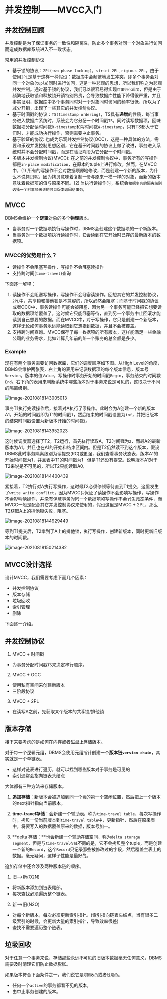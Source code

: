 # 并发控制——MVCC入门

## 并发控制回顾

并发控制是为了保证事务的一致性和隔离性，防止多个事务对同一个对象进行访问而造成数据库系统进入不一致状态。

常用的并发控制协议

* 基于锁的协议：`2PL(two phase locking)`，`strict 2PL`, `rigious 2PL`。由于使用`2PL`是基于这样一种假设：数据库中会频繁地发生冲突，即多个事务会对同一个对象(`tuple`)同时进行访问，这是一种悲观的思想，所以我们称之为悲观并发控制。通过基于锁的协议，我们可以很容易得实现`可串行化调度`，但是由于频繁地获取锁和释放锁开销特别昂贵，会导致数据库性能下降得很严重，并且事实证明，数据库中多个事务同时对一个对象同时访问的频率很低，所以为了减少开销，出现了一些其它的并发控制协议。
* 基于时间戳的协议：`TS(timestamp ordering)`，TS具有**递增**的性质，每当事务进入数据库系统时，系统会为它分配一个时间戳`TS`，同时读写数据项，回味数据项分配读时间戳`R-timestamp`和写时间戳`W-timestamp`，只有TS都大于它们时，才能成功执行操作，否则需要中止事务。
* 基于验证的协议: 也成为乐观并发控制协议(OCC)，这是一种具体的方法，需要和乐观并发控制思想区别，它在基于时间戳的协议上做了改进，事务进入系统时并不会分配时间戳，而是在验证阶段为它分配一个时间戳。
* 多版本并发控制协议(MVCC): 在之前的并发控制协议中，事务所有的写操作都是`in-place modification`，在原本的tuple上进行修改。然而，在MVCC中，(1) 所有的写操作不会对数据项原地修改，而是创建一个新的版本，为什么不说拷贝呢，因为拷贝意味着复制一份与原来一模一样的对象，而新的版本意味着数据项的值与原来不同。(2) 当执行读操作时，系统会`根据事务的隔离级别选择一个对事务来说的可见版本返回给事务`。

## MVCC

DBMS会维护一个**逻辑**对象的多个**物理**版本。

* 当事务对一个数据项执行写操作时，DBMS会创建这个数据项的一个新版本。
* 当事务对一个数据项执行读操作时，它会读到在它开始时已存的最新版本的数据项。

### MVCC的优势是什么？

* 读操作不会阻塞写操作，写操作不会阻塞读操作
* 支持跨时间(`time-travel`)查询

下面逐一解释：

1. 读操作不会阻塞写操作，写操作不会阻塞读操作。回想其它的并发控制协议，`2PL`中，共享锁和排他锁是不兼容的，所以必然会阻塞；而基于时间戳的协议或者OCC中，事务读操作可能会被阻塞，因为另一个事务可能已经把它想要读取的数据项给覆盖了，这时候它只能阻塞等待，直到另一个事务中止回滚才能读到自己想要的数据。而在MVCC中，对于写操作，它只是创建一个新版本，这样无论如何事务永远能读取到它想要到数据，并且不会被覆盖。
2. 支持跨时间查询。MVCC保存了每一数据项的所有版本，这样能满足一些金融公司的业务需求，比如计算几年前的某一个账务的总金额是多少。

### Example

现在有两个事务需要访问数据库，它们的调度顺序如下图。从High Level的角度，DBMS会维护两张表，右上角的表用来记录数据项的每个版本信息，版本号`Version`，版本的值`Value`，写操作时事务开始的时间戳`Begin`，事务结束的时间戳`End`。右下角的表用来判断系统中哪些版本对于事务来说是可见的，这取决于不同的隔离级别。

![image-20210818143005013](./figure/image-20210818143005013.png)



事务T1执行完读操作后，接着对A执行了写操作。此时会为A创建一个新的版本A1，开始的时间戳即为T1的时间戳`1`，然后结束的时间戳设置为`inf`，并把旧版本的结束时间戳设置为新版本开始的时间戳`1`。

![image-20210818143952023](./figure/image-20210818143952023.png)

这时候调度器选择了T2，T2运行，首先执行读取A，T2时间戳为`2`，而最A的最新版本为A1，并且也在A1的开始和结束区间内。但是T2仍然读不到这个版本，假设DBMS此时事务隔离级别为读提交(RC)或更强，我们查看事务状态表，版本A1的开始时间戳为1，并且表中T1的时间戳为1，但是T1还没有提交。说明版本A1对于T2来说是不可见的，所以T2只能读取A0。

![image-20210818144400439](./figure/image-20210818144400439.png)

紧接着，T2执行对A执行写操作，这时候T2必须停顿等待直到T1提交，这里发生了`write write conflict`，因为MVCC只保证了读操作不会影响写操作，写操作不会影响读操作，并没有保证事务对同一个数据项的写操作不会发生竞态条件，而MVCC一般是配合其它并发控制协议来使用的，假设这里是MVCC + 2PL，那么T2获取A上的排他锁失败，阻塞。

![image-20210818144929449](./figure/image-20210818144929449.png)

等到T1提交后，T2拿到了A上的排他锁，执行写操作，创建新版本，同时更新旧版本的时间戳。

![image-20210818150214382](./figure/image-20210818150214382.png)

## MVCC设计选择

设计MVCC，我们需要考虑下面几个因素：

* 并发控制协议
* 版本存储
* 垃圾回收
* 索引管理
* 删除

下面逐一介绍。

## 并发控制协议

1. MVCC + 时间戳

* 为事务分配时间戳`TS`来决定串行顺序。

2. MVCC + OCC

* 使用私有空间来创建新版本
* 三阶段协议

3. MVCC + 2PL

* 在读写A之前，先获取某个版本的共享锁/排他锁

## 版本存储

接下来要考虑的是如何在内存或者磁盘上存储版本。

对于每一个逻辑元组，DBMS会使用元组指针创建一个**版本链`version chain`**，其实就是一个单链表。

* 这样对链表进行遍历，就可以找到哪些版本对于事务是可见的
* 索引通常会指向链表头结点

大体都有三种方法来存储版本。

1. **追加存储**：新版本会被追加到同一个表的第一个空闲位置，然后把上一个版本的next指针指向当前版本。
2. **time-travel存储**：会新建一个辅助表，称为`time-travel table`，每次写操作时，拷贝一份当前版本到`time-travel table`中，更新指针，然后在原来表中，将要写入的数据覆盖原来的数据，版本号加一。

3. **delta 存储：**也会新建一个辅助存储空间，称为`delta storage segment`，但是与`time-travel存储`不同的是，它不会拷贝整个tuple，而是创建一个新的`Record`，这个`Record`只记录那些被修改过的字段，然后覆盖主表上的数据。毫无疑问，这样子性能是最好的。

追加存储中还会涉及两种版本链的顺序。

1. 旧-->新(O2N)

* 将新版本添加到链表尾部。
* 每次查找必须遍历整个链表。

2. 新-->旧(N2O)

* 对每个新版本，每次必须更新索引指针。(索引指向链表头结点，当有很多二级索引的时候，会更新大量的索引指针，导致效率很差)
* 查找不需要遍历整个链表。

## 垃圾回收

对于任意一个事务来说，存储那些永远不可见的旧版本数据毫无任何意义，DBMS需要及时清理它们防止数据膨胀。

如果版本符合下面条件之一，我们说它是`可回收的`或者`过期的`。

* 任何一个`active`的事务都看不见的版本。
* 由中止事务创建的版本。